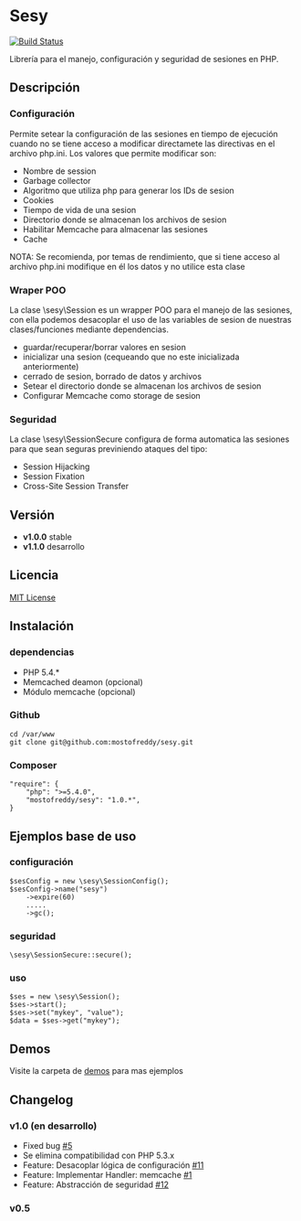 __Sesy__
========

[![Build Status](https://travis-ci.org/mostofreddy/sesy.png?branch=master)](https://travis-ci.org/mostofreddy/sesy)

Librería para el manejo, configuración y seguridad de sesiones en PHP.

Descripción
-----------

### Configuración

Permite setear la configuración de las sesiones en tiempo de ejecución cuando no se tiene acceso a modificar directamete las directivas
en el archivo php.ini.
Los valores que permite modificar son:

- Nombre de session
- Garbage collector
- Algoritmo que utiliza php para generar los IDs de sesion
- Cookies
- Tiempo de vida de una sesion
- Directorio donde se almacenan los archivos de sesion
- Habilitar Memcache para almacenar las sesiones
- Cache

NOTA: Se recomienda, por temas de rendimiento, que si tiene acceso al archivo php.ini modifique en él los datos y no utilice esta clase

### Wraper POO

La clase \sesy\Session es un wrapper POO para el manejo de las sesiones, con ella podemos desacoplar el uso de las variables de sesion de
nuestras clases/funciones mediante dependencias.

- guardar/recuperar/borrar valores en sesion
- inicializar una sesion (cequeando que no este inicializada anteriormente)
- cerrado de sesion, borrado de datos y archivos
- Setear el directorio donde se almacenan los archivos de sesion
- Configurar Memcache como storage de sesion

### Seguridad

La clase \sesy\SessionSecure configura de forma automatica las sesiones para que sean seguras previniendo ataques del tipo:

- Session Hijacking
- Session Fixation
- Cross-Site Session Transfer

Versión
-------

- __v1.0.0__ stable
- __v1.1.0__ desarrollo

Licencia
-------

[MIT License](http://www.opensource.org/licenses/mit-license.php)

Instalación
-----------

### dependencias

- PHP 5.4.*
- Memcached deamon (opcional)
- Módulo memcache (opcional)

### Github

    cd /var/www
    git clone git@github.com:mostofreddy/sesy.git

### Composer

    "require": {
        "php": ">=5.4.0",
        "mostofreddy/sesy": "1.0.*",
    }

Ejemplos base de uso
--------------------

### configuración

    $sesConfig = new \sesy\SessionConfig();
    $sesConfig->name("sesy")
        ->expire(60)
        .....
        ->gc();

### seguridad

    \sesy\SessionSecure::secure();

### uso

    $ses = new \sesy\Session();
    $ses->start();
    $ses->set("mykey", "value");
    $data = $ses->get("mykey");

Demos
-----

Visite la carpeta de [demos](https://github.com/mostofreddy/sesy/tree/master/demos) para mas ejemplos

Changelog
---------

### v1.0 (en desarrollo)

- Fixed bug [#5](https://github.com/mostofreddy/sesy/issues/5)
- Se elimina compatibilidad con PHP 5.3.x
- Feature: Desacoplar lógica de configuración [#11](https://github.com/mostofreddy/sesy/issues/11)
- Feature: Implementar Handler: memcache [#1](https://github.com/mostofreddy/sesy/issues/1)
- Feature: Abstracción de seguridad [#12](https://github.com/mostofreddy/sesy/issues/12)

### v0.5

